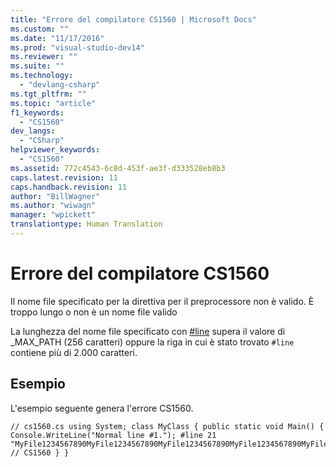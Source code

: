 ```yaml
---
title: "Errore del compilatore CS1560 | Microsoft Docs"
ms.custom: ""
ms.date: "11/17/2016"
ms.prod: "visual-studio-dev14"
ms.reviewer: ""
ms.suite: ""
ms.technology: 
  - "devlang-csharp"
ms.tgt_pltfrm: ""
ms.topic: "article"
f1_keywords: 
  - "CS1560"
dev_langs: 
  - "CSharp"
helpviewer_keywords: 
  - "CS1560"
ms.assetid: 772c4543-6c8d-453f-ae3f-d333528eb8b3
caps.latest.revision: 11
caps.handback.revision: 11
author: "BillWagner"
ms.author: "wiwagn"
manager: "wpickett"
translationtype: Human Translation
---
```

# Errore del compilatore CS1560
Il nome file specificato per la direttiva per il preprocessore non è valido. È troppo lungo o non è un nome file valido  
  
 La lunghezza del nome file specificato con [\#line](../../csharp/language-reference/preprocessor-directives/preprocessor-line.md) supera il valore di \_MAX\_PATH \(256 caratteri\) oppure la riga in cui è stato trovato `#line` contiene più di 2.000 caratteri.  
  
## Esempio  
 L'esempio seguente genera l'errore CS1560.  
  
```  
// cs1560.cs using System; class MyClass { public static void Main() { Console.WriteLine("Normal line #1."); #line 21 "MyFile1234567890MyFile1234567890MyFile1234567890MyFile1234567890MyFile1234567890MyFile1234567890MyFile1234567890MyFile1234567890MyFile1234567890MyFile1234567890MyFile1234567890MyFile1234567890MyFile1234567890MyFile1234567890MyFile1234567890MyFile1234567890.txt"   // CS1560 } }  
```